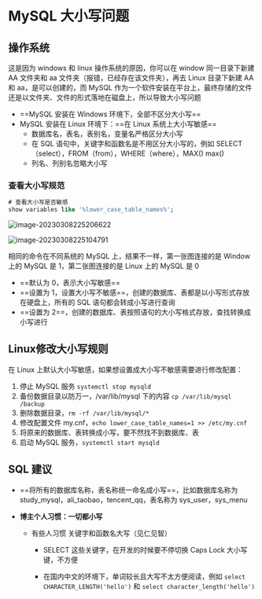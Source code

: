 # MySQL 大小写问题

## 操作系统

这是因为 windows 和 linux 操作系统的原因，你可以在 window 同一目录下新建 AA 文件夹和 aa 文件夹（报错，已经存在该文件夹），再去 Linux 目录下新建 AA 和 aa，是可以创建的，而 MySQL 作为一个软件安装在平台上，最终存储的文件还是以文件夹、文件的形式落地在磁盘上，所以导致大小写问题

- ==MySQL 安装在 Windows 环境下，全部不区分大小写==
- MySQL 安装在 Linux 环境下：==在 Linux 系统上大小写敏感==
  - 数据库名，表名，表别名，变量名严格区分大小写
  - 在 SQL 语句中，关键字和函数名是不用区分大小写的，例如 SELECT（select），FROM（from），WHERE（where），MAX()  max()
  - 列名、列别名忽略大小写



### 查看大小写规范

```sql
# 查看大小写是否敏感
show variables like '%lower_case_table_names%';
```

![image-20230308225206622](https://attach.blog.wen7.online/202303082252656.png)

![image-20230308225104791](https://attach.blog.wen7.online/202303082251858.png)

相同的命令在不同系统的 MySQL 上，结果不一样，第一张图连接的是 Window上的 MySQL 是 1，第二张图连接的是 Linux 上的 MySQL 是 0

- ==默认为 0，表示大小写敏感==
- ==设置为 1，设置大小写不敏感==，创建的数据库、表都是以小写形式存放在硬盘上，所有的 SQL 语句都会转成小写进行查询
- ==设置为 2==，创建的数据库、表按照语句的大小写格式存放，查找转换成小写进行





## Linux修改大小写规则

在 Linux 上默认大小写敏感，如果想设置成大小写不敏感需要进行修改配置：

1. 停止 MySQL 服务 `systemctl stop mysqld`
2. 备份数据目录以防万一，/var/lib/mysql 下的内容 `cp /var/lib/mysql /backup`
3. 删除数据目录，`rm -rf /var/lib/mysql/*`
4. 修改配置文件 my.cnf，`echo lower_case_table_names=1 >> /etc/my.cnf`
5. 将原来的数据库、表转换成小写，要不然找不到数据库、表
6. 启动 MySQL 服务，`systemctl start mysqld`



## SQL 建议

- ==将所有的数据库名称，表名称统一命名成小写==，比如数据库名称为 study_mysql，ali_taobao，tencent_qq，表名称为 sys_user，sys_menu

- **博主个人习惯：一切都小写**

  - 有些人习惯 关键字和函数名大写（见仁见智）

    - SELECT 这些关键字，在开发的时候要不停切换 Caps Lock 大小写键，不方便

    - 在国内中文的环境下，单词较长且大写不太方便阅读，例如 `select CHARACTER_LENGTH('hello')` 和 `select character_length('hello')`

      















































